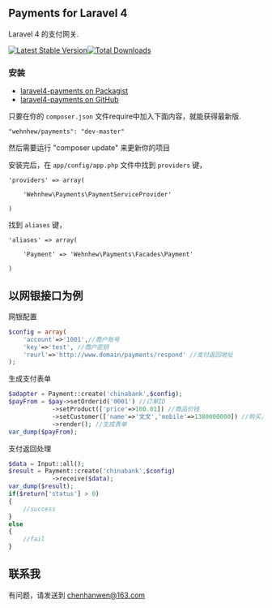 ## Payments for Laravel 4

Laravel 4 的支付网关.

[![Latest Stable Version](https://poser.pugx.org/wehnhew/laravel4-payments/v/stable.png)](https://packagist.org/packages/wehnhew/laravel4-payments)[![Total Downloads](https://poser.pugx.org/wehnhew/laravel4-payments/downloads.png)](https://packagist.org/packages/wehnhew/laravel4-payments)

### 安装

- [laravel4-payments on Packagist](https://packagist.org/packages/laravel4-payments)
- [laravel4-payments on GitHub](https://github.com/wehnhew/laravel4-payments)

只要在你的 `composer.json` 文件require中加入下面内容，就能获得最新版.

~~~
"wehnhew/payments": "dev-master"
~~~

然后需要运行 "composer update" 来更新你的项目

安装完后，在 `app/config/app.php` 文件中找到 `providers` 键，

~~~
'providers' => array(

    'Wehnhew\Payments\PaymentServiceProvider'

)
~~~

找到 `aliases` 键，

~~~
'aliases' => array(

    'Payment' => 'Wehnhew\Payments\Facades\Payment'

)
~~~

## 以网银接口为例
网银配置

~~~php
$config = array(
	'account'=>'1001',//商户账号
	'key'=>'test', //商户密钥
	'reurl'=>'http://www.domain/payments/respond' //支付返回地址
);
~~~

生成支付表单

~~~php
$adapter = Payment::create('chinabank',$config);
$payFrom = $pay->setOrderid('0001') //订单ID
			->setProduct(['price'=>100.01]) //商品价钱
			->setCustomer(['name'=>'文文','mobile'=>1380000000]) //购买人名称，手机
			->render(); //生成表单
var_dump($payFrom);
~~~

支付返回处理

~~~php
$data = Input::all();
$result = Payment::create('chinabank',$config)
			->receive($data);
var_dump($result);
if($return['status'] > 0)
{
	//success
}
else
{
	//fail
}
~~~

## 联系我
有问题，请发送到 chenhanwen@163.com
